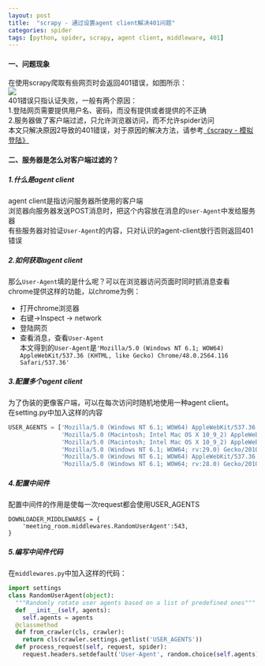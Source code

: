 ```yaml
---
layout: post 
title:  "scrapy - 通过设置agent client解决401问题"
categories: spider
tags: [python, spider, scrapy, agent client, middleware, 401]
---
```


#### 一、问题现象  

在使用scrapy爬取有些网页时会返回401错误，如图所示：  
![](/image/401-error-from-scrapy.png)  
401错误只指认证失败，一般有两个原因：  
1.登陆网页需要提供用户名、密码，而没有提供或者提供的不正确  
2.服务器做了客户端过滤，只允许浏览器访问，而不允许spider访问  
本文只解决原因2导致的401错误，对于原因的解决方法，请参考[《scrapy - 模拟登陆》]()  

<!-- more -->

#### 二、服务器是怎么对客户端过滤的？    
##### 1.什么是agent client  
agent client是指访问服务器所使用的客户端  
浏览器向服务器发送POST消息时，把这个内容放在消息的`User-Agent`中发给服务器  
有些服务器对验证`User-Agent`的内容，只对认识的agent-client放行否则返回401错误  

##### 2.如何获取agent client
那么`User-Agent`填的是什么呢？可以在浏览器访问页面时同时抓消息查看  
chrome提供这样的功能，以chrome为例：

 - 打开chrome浏览器  
 - 右键->Inspect -> network  
 - 登陆网页  
 - 查看消息，查看`User-Agent`  
本文得到的`User-Agent`是`'Mozilla/5.0 (Windows NT 6.1; WOW64) AppleWebKit/537.36 (KHTML, like Gecko) Chrome/48.0.2564.116 Safari/537.36'`  

##### 3.配置多个agent client  
为了伪装的更像客户端，可以在每次访问时随机地使用一种agent client。  
在setting.py中加入这样的内容  
```python
USER_AGENTS = ['Mozilla/5.0 (Windows NT 6.1; WOW64) AppleWebKit/537.36 (KHTML, like Gecko) Chrome/34.0.1847.131 Safari/537.36',
               'Mozilla/5.0 (Macintosh; Intel Mac OS X 10_9_2) AppleWebKit/537.36 (KHTML, like Gecko) Chrome/34.0.1847.131 Safari/537.36',
               'Mozilla/5.0 (Macintosh; Intel Mac OS X 10_9_2) AppleWebKit/537.75.14 (KHTML, like Gecko) Version/7.0.3 Safari/537.75.14',
               'Mozilla/5.0 (Windows NT 6.1; WOW64; rv:29.0) Gecko/20100101 Firefox/29.0',
               'Mozilla/5.0 (Windows NT 6.1; WOW64) AppleWebKit/537.36 (KHTML, like Gecko) Chrome/34.0.1847.137 Safari/537.36',
               'Mozilla/5.0 (Windows NT 6.1; WOW64; rv:28.0) Gecko/20100101 Firefox/28.0']
```

##### 4.配置中间件  
配置中间件的作用是使每一次request都会使用USER_AGENTS  
```
DOWNLOADER_MIDDLEWARES = {
    'meeting_room.middlewares.RandomUserAgent':543,
}
```

##### 5.编写中间件代码
在`middlewares.py`中加入这样的代码：  
```python
import settings
class RandomUserAgent(object):
  """Randomly rotate user agents based on a list of predefined ones"""
  def __init__(self, agents):
    self.agents = agents
  @classmethod
  def from_crawler(cls, crawler):
    return cls(crawler.settings.getlist('USER_AGENTS'))
  def process_request(self, request, spider):
    request.headers.setdefault('User-Agent', random.choice(self.agents))
```
